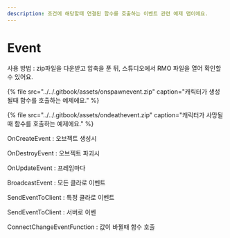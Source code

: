 ```yaml
---
description: 조건에 해당할때 연결된 함수를 호출하는 이벤트 관련 예제 맵이에요.
---
```


# Event

사용 방법 : zip파일을 다운받고 압축을 푼 뒤, 스튜디오에서 RMO 파일을 열어 확인할 수 있어요.



{% file src="../../.gitbook/assets/onspawnevent.zip" caption="캐릭터가 생성될때 함수를 호출하는 예제에요." %}

{% file src="../../.gitbook/assets/ondeathevent.zip" caption="캐릭터가 사망될때 함수를 호출하는 예제에요." %}

OnCreateEvent : 오브젝트 생성시

OnDestroyEvent : 오브젝트 파괴시

OnUpdateEvent : 프레임마다

BroadcastEvent : 모든 클라로 이벤트 

SendEventToClient : 특정 클라로 이벤트

SendEventToClient : 서버로 이벤

ConnectChangeEventFunction : 값이 바뀔때 함수 호출

